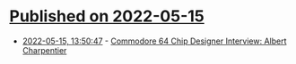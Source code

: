 # [Published on 2022-05-15](index.md)

* [2022-05-15, 13:50:47](https://news.ycombinator.com/item?id=31387552) - [Commodore 64 Chip Designer Interview: Albert Charpentier](https://www.youtube.com/watch?v=rs6J_PP7O7k)
